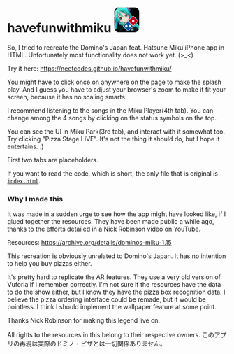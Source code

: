 # havefunwithmiku  ![](https://raw.githubusercontent.com/neetcodes/havefunwithmiku/main/favicon.ico)

So, I tried to recreate the Domino's Japan feat. Hatsune Miku iPhone app in HTML.
Unfortunately most functionality does not work yet. (>_<)

Try it here:
https://neetcodes.github.io/havefunwithmiku/

You might have to click once on anywhere on the page to make the splash play. And I guess you have to adjust your browser's zoom to make it fit your screen, because it has no scaling smarts.

I recommend listening to the songs in the Miku Player(4th tab). You can change among the 4 songs by clicking on the status symbols on the top.

You can see the UI in Miku Park(3rd tab), and interact with it somewhat too. Try clicking "Pizza Stage LIVE". It's not the thing it should do, but I hope it entertains. :)

First two tabs are placeholders.

If you want to read the code, which is short, the only file that is original is [`index.html`](https://github.com/neetcodes/havefunwithmiku/blob/main/index.html).

### Why I made this

It was made in a sudden urge to see how the app might have looked like, if I glued together the resources. They have been made public a while ago, thanks to the efforts detailed in a Nick Robinson video on YouTube.

Resources: https://archive.org/details/dominos-miku-1.15

This recreation is obviously unrelated to Domino's Japan. It has no intention to help you buy pizzas either. 

It's pretty hard to replicate the AR features. They use a very old version of Vuforia if I remember correctly. I'm not sure if the resources have the data to do the show either, but I know they have the pizza box recognition data.
I believe the pizza ordering interface could be remade, but it would be pointless. I think I should implement the wallpaper feature at some point.

Thanks Nick Robinson for making this legend live on.

All rights to the resources in this belong to their respective owners.
このアプリの再現は実際のドミノ・ピザとは一切関係ありません。
